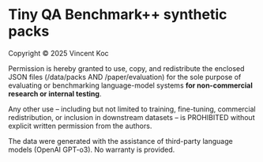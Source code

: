 # Tiny QA Benchmark++ synthetic packs
Copyright © 2025 Vincent Koc

Permission is hereby granted to use, copy, and redistribute the enclosed JSON files (/data/packs AND /paper/evaluation) for the sole purpose of evaluating or benchmarking language-model systems **for non-commercial research or internal testing**.

Any other use – including but not limited to training, fine-tuning, commercial redistribution, or inclusion in downstream datasets – is PROHIBITED without explicit written permission from the authors.

The data were generated with the assistance of third-party language models (OpenAI GPT-o3).  No warranty is provided.